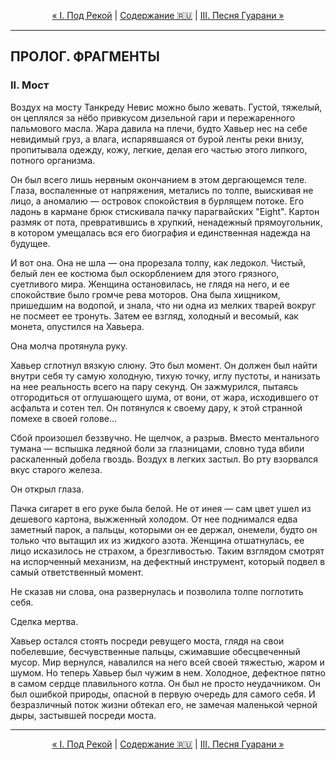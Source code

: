 <!-- НАВИГАЦИЯ -->
<p align="center">
  <a href="./01-pod-rekoy.md">&laquo; I. Под Рекой</a> | <a href="../../../README.md#ru">Содержание 🇷🇺</a> | <a href="./03-pesnya-guarani.md">III. Песня Гуарани &raquo;</a>
</p>
<hr>

## ПРОЛОГ. ФРАГМЕНТЫ
### II. Мост

Воздух на мосту Танкреду Невис можно было жевать. Густой, тяжелый, он цеплялся за нёбо привкусом дизельной гари и пережаренного пальмового масла. Жара давила на плечи, будто Хавьер нес на себе невидимый груз, а влага, испарявшаяся от бурой ленты реки внизу, пропитывала одежду, кожу, легкие, делая его частью этого липкого, потного организма.

Он был всего лишь нервным окончанием в этом дергающемся теле. Глаза, воспаленные от напряжения, метались по толпе, выискивая не лицо, а аномалию — островок спокойствия в бурлящем потоке. Его ладонь в кармане брюк стискивала пачку парагвайских "Eight". Картон размяк от пота, превратившись в хрупкий, ненадежный прямоугольник, в котором умещалась вся его биография и единственная надежда на будущее.

И вот она. Она не шла — она прорезала толпу, как ледокол. Чистый, белый лен ее костюма был оскорблением для этого грязного, суетливого мира. Женщина остановилась, не глядя на него, и ее спокойствие было громче рева моторов. Она была хищником, пришедшим на водопой, и знала, что ни одна из мелких тварей вокруг не посмеет ее тронуть. Затем ее взгляд, холодный и весомый, как монета, опустился на Хавьера.

Она молча протянула руку.

Хавьер сглотнул вязкую слюну. Это был момент. Он должен был найти внутри себя ту самую холодную, тихую точку, иглу пустоты, и нанизать на нее реальность всего на пару секунд. Он зажмурился, пытаясь отгородиться от оглушающего шума, от вони, от жара, исходившего от асфальта и сотен тел. Он потянулся к своему дару, к этой странной помехе в своей голове...

Сбой произошел беззвучно. Не щелчок, а разрыв. Вместо ментального тумана — вспышка ледяной боли за глазницами, словно туда вбили раскаленный добела гвоздь. Воздух в легких застыл. Во рту взорвался вкус старого железа.

Он открыл глаза.

Пачка сигарет в его руке была белой. Не от инея — сам цвет ушел из дешевого картона, выжженный холодом. От нее поднимался едва заметный парок, а пальцы, которыми он ее держал, онемели, будто он только что вытащил их из жидкого азота. Женщина отшатнулась, ее лицо исказилось не страхом, а брезгливостью. Таким взглядом смотрят на испорченный механизм, на дефектный инструмент, который подвел в самый ответственный момент.

Не сказав ни слова, она развернулась и позволила толпе поглотить себя.

Сделка мертва.

Хавьер остался стоять посреди ревущего моста, глядя на свои побелевшие, бесчувственные пальцы, сжимавшие обесцвеченный мусор. Мир вернулся, навалился на него всей своей тяжестью, жаром и шумом. Но теперь Хавьер был чужим в нем. Холодное, дефектное пятно в самом сердце плавильного котла. Он был не просто неудачником. Он был ошибкой природы, опасной в первую очередь для самого себя. И безразличный поток жизни обтекал его, не замечая маленькой черной дыры, застывшей посреди моста.

<hr>
<p align="center">
  <a href="./01-pod-rekoy.md">&laquo; I. Под Рекой</a> | <a href="../../../README.md#ru">Содержание 🇷🇺</a> | <a href="./03-pesnya-guarani.md">III. Песня Гуарани &raquo;</a>
</p>